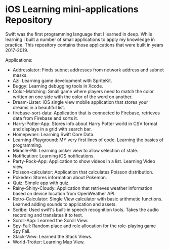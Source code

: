 # iOS Learning mini-applications Repository
Swift was the first programming language that I learned in deep. While learning I built a number of small applications to apply my knowledge in practice. This repository contains those applications that were built in years 2017-2019.

Applications:
- Addresslator: Finds subnet addresses from network address and subnet masks.
- Azi: Learning game development with SpriteKit.
- Buggy: Learning debugging tools in Xcode.
- Color-Matching: Small game where players need to match the color written on one side with the color of the word on another.
- Dream-Lister: iOS single view mobile application that stores your dreams in a beautiful list.
- firebase-sort-data: Application that is connected to Firebase, retrieves data from Firebase and sorts it.
- Harry-Potter-App: Stores info about Harry Potter world in CSV format and displays in a grid with search bar.
- Homepwner: Learning Swift Core Data.
- Learning-Playground: MY very first lines of code. Learning the basics of programming.
- Miracle-Pill: Learning picker view to allow selection of state.
- Notification: Learning iOS notifications.
- Party-Rock-App: Application to show videos in a list. Learning Video view.
- Poisson-calculator: Application that calculates Poisson distribution.
- Pokedex: Stores information about Pokemon.
- Quiz: Simple app with quiz.
- Rainy-Shiny-Cloudy: Application that retrieves weather information based on device location from OpenWeather API.
- Retro-Calculator: Single View calculator with basic arithmetic functions. Learned adding sounds to application and assets.
- Scribe: Used swift's built-in speech recognition tools. Takes the audio recording and translates it to text.
- Scroll-App: Learned the Scroll View.
- Spy-Fall: Random place and role allocation for the role-playing game Spy Fall.
- Stack-View: Learned the Stack Views.
- World-Trotter: Learning Map View.